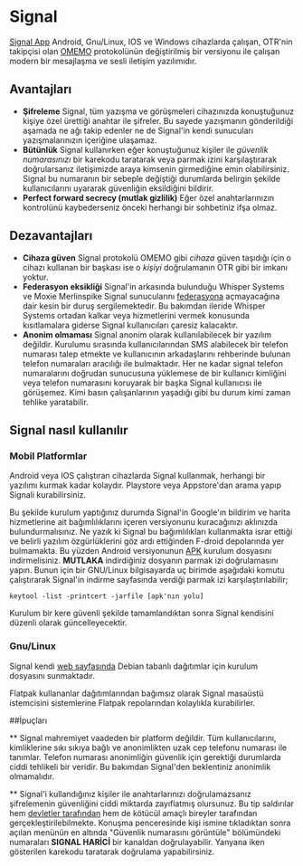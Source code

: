 # Signal

[Signal App](https://www.signal.org) Android, Gnu/Linux, IOS ve Windows cihazlarda çalışan, OTR'nin takipçisi olan [OMEMO](https://conversations.im/omemo/) protokolünün değiştirilmiş bir versiyonu ile çalışan modern bir mesajlaşma ve sesli iletişim yazılımıdır.

## Avantajları

* __Şifreleme__ Signal, tüm yazışma ve görüşmeleri cihazınızda konuştuğunuz kişiye özel ürettiği anahtar ile şifreler. Bu sayede yazışmanın gönderildiği aşamada ne ağı takip edenler ne de Signal'in kendi sunucuları yazışmalarınızın içeriğine ulaşamaz.
* __Bütünlük__ Signal kullanırken eğer konuştuğunuz kişiler ile *güvenlik numarasınızı* bir karekodu taratarak veya parmak izini karşılaştırarak doğrularsanız iletişimizde araya kimsenin girmediğine emin olabilirsiniz. Signal bu numaranın bir sebeple değiştiği durumlarda belirgin şekilde kullanıcılarını uyararak güvenliğin eksildiğini bildirir.
* __Perfect forward secrecy (mutlak gizlilik)__ Eğer özel anahtarlarınızın kontrolünü kaybederseniz önceki herhangi bir sohbetiniz ifşa olmaz.

## Dezavantajları

* __Cihaza güven__ Signal protokolü OMEMO gibi *cihaza* güven taşıdığı için o cihazı kullanan bir başkası ise o *kişiyi* doğrulamanın OTR gibi bir imkanı yoktur.
* __Federasyon eksikliği__ Signal'in arkasında bulunduğu Whisper Systems ve Moxie Merlinspike Signal sunucularını [federasyona](https://en.wikipedia.org/wiki/Fediverse) açmayacağına dair kesin bir duruş sergilemektedir. Bu bakımdan ileride Whisper Systems ortadan kalkar veya hizmetlerini vermek konusunda kısıtlamalara giderse Signal kullanıcıları çaresiz kalacaktır.
* __Anonim olmaması__ Signal anonim olarak kullanılabilecek bir yazılım değildir. Kurulumu sırasında kullanıcılarından SMS alabilecek bir telefon numarası talep etmekte ve kullanıcının arkadaşlarını rehberinde bulunan telefon numaraları aracılığı ile bulmaktadır. Her ne kadar signal telefon numaralarını doğrudan sunucusuna yüklemese de bir kullanıcı kimliğini veya telefon numarasını koruyarak bir başka Signal kullanıcısı ile görüşemez. Kimi basın çalışanlarının yaşadığı gibi bu durum kimi zaman tehlike yaratabilir.

## Signal nasıl kullanılır

### Mobil Platformlar

Android veya IOS çalıştıran cihazlarda Signal kullanmak, herhangi bir yazılımı kurmak kadar kolaydır. Playstore veya Appstore'dan arama yapıp Signali kurabilirsiniz. 

Bu şekilde kurulum yaptığınız durumda Signal'in Google'ın bildirim ve harita hizmetlerine ait bağımlılıklarını içeren versiyonunu kuracağınızı aklınızda bulundurmalısınız. Ne yazık ki Signal bu bağımlılıkları kullanmakta israr ettiği ve belirli yazılım özgürlüklerini göz ardı ettiğinden F-droid depolarında yer bulmamakta. Bu yüzden Android versiyonunun [APK](https://signal.org/android/apk/) kurulum dosyasını indirmelisiniz. **MUTLAKA** indirdiğiniz dosyanın parmak izi doğrulamasını yapın. Bunun için bir GNU/Linux bilgisayarda uç birimde aşağıdaki komutu çalıştırarak Signal'in indirme sayfasında verdiği parmak izi karşılaştırılabilir;

`keytool -list -printcert -jarfile [apk'nın yolu]`

Kurulum bir kere güvenli şekilde tamamlandıktan sonra Signal kendisini düzenli olarak güncelleyecektir.

### Gnu/Linux

Signal kendi [web sayfasında](https://signal.org/download/#linuxModal) Debian tabanlı dağıtımlar için kurulum dosyasını sunmaktadır.

Flatpak kullananlar dağıtımlarından bağımsız olarak Signal masaüstü istemcisini sistemlerine Flatpak repolarından kolaylıkla kurabilirler.

##İpuçları

** Signal mahremiyet vaadeden bir platform değildir. Tüm kullanıcılarını, kimliklerine sıkı sıkıya bağlı ve anonimlikten uzak cep telefonu numarası ile tanımlar. Telefon numarası anonimliğin güvenlik için gerektiği durumlarda ciddi tehlikeli bir veridir. Bu bakımdan Signal'den beklentiniz anonimlik olmamalıdır.

** Signal'i kullandığınız kişiler ile anahtarlarınızı doğrulamazsanız şifrelemenin güvenliğini ciddi miktarda zayıflatmış olursunuz. Bu tip saldırılar hem [devletler tarafından](https://yro.slashdot.org/story/18/11/07/2156241/police-decrypt-258000-messages-after-breaking-pricey-ironchat-crypto-app) hem de kötücül amaçlı bireyler tarafından gerçekleştirilebilmekte. Konuşma penceresinde kişi ismine tıkladıktan sonra açılan menünün en altında "Güvenlik numarasını görüntüle" bölümündeki numaraları **SIGNAL HARİCİ** bir kanaldan doğrulayabilir. Yanyana iken gösterilen karekodu taratarak doğrulama yapabilirsiniz.


